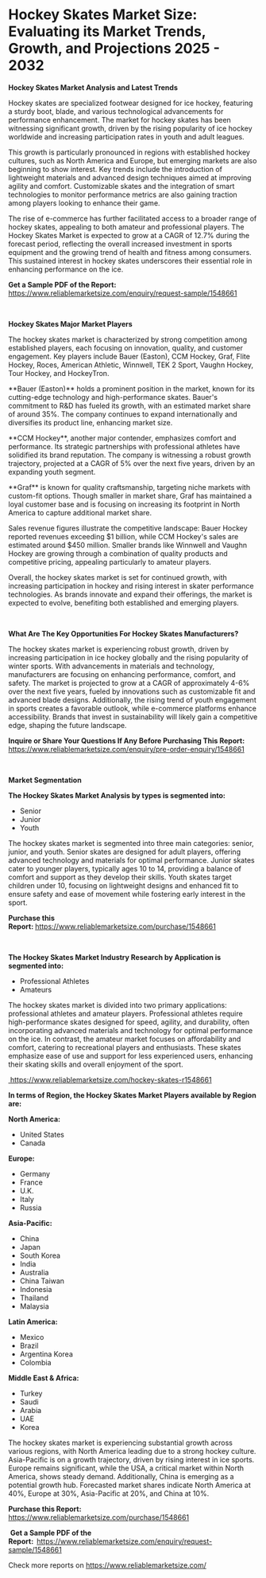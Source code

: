 <p><h1>Hockey Skates Market Size: Evaluating its Market Trends, Growth, and Projections 2025 - 2032</h1></p><p><strong>Hockey Skates Market Analysis and Latest Trends</strong></p>
<p><p>Hockey skates are specialized footwear designed for ice hockey, featuring a sturdy boot, blade, and various technological advancements for performance enhancement. The market for hockey skates has been witnessing significant growth, driven by the rising popularity of ice hockey worldwide and increasing participation rates in youth and adult leagues. </p><p>This growth is particularly pronounced in regions with established hockey cultures, such as North America and Europe, but emerging markets are also beginning to show interest. Key trends include the introduction of lightweight materials and advanced design techniques aimed at improving agility and comfort. Customizable skates and the integration of smart technologies to monitor performance metrics are also gaining traction among players looking to enhance their game.</p><p>The rise of e-commerce has further facilitated access to a broader range of hockey skates, appealing to both amateur and professional players. The Hockey Skates Market is expected to grow at a CAGR of 12.7% during the forecast period, reflecting the overall increased investment in sports equipment and the growing trend of health and fitness among consumers. This sustained interest in hockey skates underscores their essential role in enhancing performance on the ice.</p></p>
<p><strong>Get a Sample PDF of the Report:&nbsp;</strong> <a href="https://www.reliablemarketsize.com/enquiry/request-sample/1548661?utm_campaign=2303&utm_medium=2&utm_source=Github&utm_content=ia&utm_term=08022025&utm_id=hockey-skates">https://www.reliablemarketsize.com/enquiry/request-sample/1548661</a></p>
<p>&nbsp;</p>
<p><strong>Hockey Skates Major Market Players</strong></p>
<p><p>The hockey skates market is characterized by strong competition among established players, each focusing on innovation, quality, and customer engagement. Key players include Bauer (Easton), CCM Hockey, Graf, Flite Hockey, Roces, American Athletic, Winnwell, TEK 2 Sport, Vaughn Hockey, Tour Hockey, and HockeyTron.</p><p>**Bauer (Easton)** holds a prominent position in the market, known for its cutting-edge technology and high-performance skates. Bauer's commitment to R&D has fueled its growth, with an estimated market share of around 35%. The company continues to expand internationally and diversifies its product line, enhancing market size.</p><p>**CCM Hockey**, another major contender, emphasizes comfort and performance. Its strategic partnerships with professional athletes have solidified its brand reputation. The company is witnessing a robust growth trajectory, projected at a CAGR of 5% over the next five years, driven by an expanding youth segment.</p><p>**Graf** is known for quality craftsmanship, targeting niche markets with custom-fit options. Though smaller in market share, Graf has maintained a loyal customer base and is focusing on increasing its footprint in North America to capture additional market share.</p><p>Sales revenue figures illustrate the competitive landscape: Bauer Hockey reported revenues exceeding $1 billion, while CCM Hockey's sales are estimated around $450 million. Smaller brands like Winnwell and Vaughn Hockey are growing through a combination of quality products and competitive pricing, appealing particularly to amateur players.</p><p>Overall, the hockey skates market is set for continued growth, with increasing participation in hockey and rising interest in skater performance technologies. As brands innovate and expand their offerings, the market is expected to evolve, benefiting both established and emerging players.</p></p>
<p>&nbsp;</p>
<p><strong>What Are The Key Opportunities For Hockey Skates Manufacturers?</strong></p>
<p><p>The hockey skates market is experiencing robust growth, driven by increasing participation in ice hockey globally and the rising popularity of winter sports. With advancements in materials and technology, manufacturers are focusing on enhancing performance, comfort, and safety. The market is projected to grow at a CAGR of approximately 4-6% over the next five years, fueled by innovations such as customizable fit and advanced blade designs. Additionally, the rising trend of youth engagement in sports creates a favorable outlook, while e-commerce platforms enhance accessibility. Brands that invest in sustainability will likely gain a competitive edge, shaping the future landscape.</p></p>
<p><strong>Inquire or Share Your Questions If Any Before Purchasing This Report:</strong> <a href="https://www.reliablemarketsize.com/enquiry/pre-order-enquiry/1548661?utm_campaign=2303&utm_medium=2&utm_source=Github&utm_content=ia&utm_term=08022025&utm_id=hockey-skates">https://www.reliablemarketsize.com/enquiry/pre-order-enquiry/1548661</a></p>
<p>&nbsp;</p>
<p><strong>Market Segmentation</strong></p>
<p><strong>The Hockey Skates Market Analysis by types is segmented into:</strong></p>
<p><ul><li>Senior</li><li>Junior</li><li>Youth</li></ul></p>
<p><p>The hockey skates market is segmented into three main categories: senior, junior, and youth. Senior skates are designed for adult players, offering advanced technology and materials for optimal performance. Junior skates cater to younger players, typically ages 10 to 14, providing a balance of comfort and support as they develop their skills. Youth skates target children under 10, focusing on lightweight designs and enhanced fit to ensure safety and ease of movement while fostering early interest in the sport.</p></p>
<p><strong>Purchase this Report:&nbsp;</strong><a href="https://www.reliablemarketsize.com/purchase/1548661?utm_campaign=2303&utm_medium=2&utm_source=Github&utm_content=ia&utm_term=08022025&utm_id=hockey-skates">https://www.reliablemarketsize.com/purchase/1548661</a></p>
<p>&nbsp;</p>
<p><strong>The Hockey Skates Market Industry Research by Application is segmented into:</strong></p>
<p><ul><li>Professional Athletes</li><li>Amateurs</li></ul></p>
<p><p>The hockey skates market is divided into two primary applications: professional athletes and amateur players. Professional athletes require high-performance skates designed for speed, agility, and durability, often incorporating advanced materials and technology for optimal performance on the ice. In contrast, the amateur market focuses on affordability and comfort, catering to recreational players and enthusiasts. These skates emphasize ease of use and support for less experienced users, enhancing their skating skills and overall enjoyment of the sport.</p></p>
<p><a href="https://www.reliablemarketsize.com/hockey-skates-r1548661?utm_campaign=2303&utm_medium=2&utm_source=Github&utm_content=ia&utm_term=08022025&utm_id=hockey-skates">&nbsp;https://www.reliablemarketsize.com/hockey-skates-r1548661</a></p>
<p><strong>In terms of Region, the Hockey Skates Market Players available by Region are:</strong></p>
<p>
    <p> <strong> North America: </strong>
        <ul>
            <li>United States</li>
            <li>Canada</li>
        </ul>
        </p> 
    <p> <strong> Europe: </strong>
        <ul>
            <li>Germany</li>
            <li>France</li>
            <li>U.K.</li>
            <li>Italy</li>
            <li>Russia</li>
        </ul>
        </p> 
    <p> <strong> Asia-Pacific: </strong>
        <ul>
            <li>China</li>
            <li>Japan</li>
            <li>South Korea</li>
            <li>India</li>
            <li>Australia</li>
            <li>China Taiwan</li>
            <li>Indonesia</li>
            <li>Thailand</li>
            <li>Malaysia</li>
        </ul>
        </p> 
    <p> <strong> Latin America: </strong>
        <ul>
            <li>Mexico</li>
            <li>Brazil</li>
            <li>Argentina Korea</li>
            <li>Colombia</li>
        </ul>
        </p> 
    <p> <strong> Middle East & Africa: </strong>
        <ul>
            <li>Turkey</li>
            <li>Saudi</li>
            <li>Arabia</li>
            <li>UAE</li>
            <li>Korea</li>
        </ul>
    </p>
    </p>
<p><p>The hockey skates market is experiencing substantial growth across various regions, with North America leading due to a strong hockey culture. Asia-Pacific is on a growth trajectory, driven by rising interest in ice sports. Europe remains significant, while the USA, a critical market within North America, shows steady demand. Additionally, China is emerging as a potential growth hub. Forecasted market shares indicate North America at 40%, Europe at 30%, Asia-Pacific at 20%, and China at 10%.</p></p>
<p><strong>Purchase this Report: </strong><a href="https://www.reliablemarketsize.com/purchase/1548661?utm_campaign=2303&utm_medium=2&utm_source=Github&utm_content=ia&utm_term=08022025&utm_id=hockey-skates">https://www.reliablemarketsize.com/purchase/1548661</a></p>
<p>&nbsp;<strong>Get a Sample PDF of the Report:&nbsp;&nbsp;</strong><a href="https://www.reliablemarketsize.com/enquiry/request-sample/1548661?utm_campaign=2303&utm_medium=2&utm_source=Github&utm_content=ia&utm_term=08022025&utm_id=hockey-skates">https://www.reliablemarketsize.com/enquiry/request-sample/1548661</a></p>
<p><strong></strong></p>
<p>Check more reports on <a href="https://www.reliablemarketsize.com/?utm_campaign=2303&utm_medium=2&utm_source=Github&utm_content=ia&utm_term=08022025&utm_id=hockey-skates">https://www.reliablemarketsize.com/</a></p>
